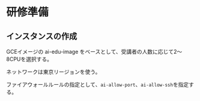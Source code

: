 # 研修準備

## インスタンスの作成

GCEイメージの ai-edu-image をベースとして、受講者の人数に応じて2～8CPUを選択する。

ネットワークは東京リージョンを使う。

ファイアウォールルールの指定として、``ai-allow-port``、``ai-allow-ssh``を指定する。
